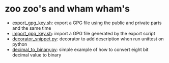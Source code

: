 # zoo zoo's and wham wham's

- [export_gpg_key.sh](./export_gpg_key.sh): export a GPG file using the public and private parts and the same time
- [import_gpg_key.sh](./import_gpg_key.sh): import a GPG file generated by the export script
- [decorator_snippet.py](./decorator_snippet.py): decorator to add description when run unittest on python
- [decimal_to_binary.py](./decimal_to_binary.py): simple example of how to convert eight bit decimal value to binary
